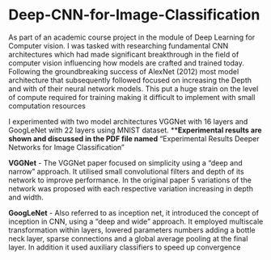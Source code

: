 # Deep-CNN-for-Image-Classification

As part of an academic course project in the module of Deep Learning for Computer vision. I was tasked with researching fundamental CNN architectures which had made significant breakthrough in the field of computer vision influencing how models are crafted and trained today. Following the groundbreaking success of AlexNet (2012) most model architecture that subsequently followed focused on increasing the Depth and with of their neural network models. This put a huge strain on the level of compute required for training making it difficult to implement with small computation resources 


I experimented with two model architectures VGGNet with 16 layers and GoogLeNet with 22 layers using MNIST dataset. \****Experimental results are shown and discussed in the PDF file named** “Experimental Results Deeper Networks for Image Classification”

**VGGNet** - The VGGNet paper focused on simplicity using a “deep and narrow” approach. It utilised small convolutional filters and depth of its network to improve performance. In the original paper 5 variations of the network was proposed with each respective variation increasing in depth and width.

**GoogLeNet** - Also referred to as inception net, it introduced the concept of inception in CNN, using a “deep and wide” approach. It employed multiscale transformation within layers, lowered parameters numbers adding a bottle neck layer, sparse connections and a global average pooling at the final layer. In addition it used auxiliary classifiers to speed up convergence
